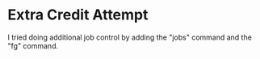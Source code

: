 # Extra Credit Attempt

I tried doing additional job control by adding the "jobs" command and the "fg" command.
